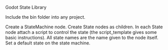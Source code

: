 Godot State Library

Include the bin folder into any project.

Create a StateMachine node. Create State nodes as children. In each State node attach a script 
to control the state (the script_template gives some basic instructions). All state names are
the name given to the node itself. Set a default state on the state machine.
